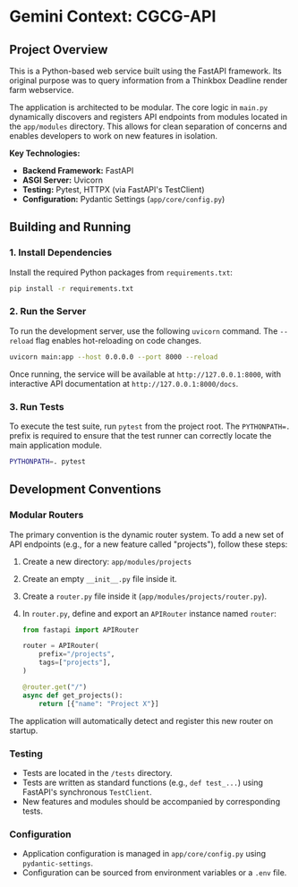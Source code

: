 # Gemini Context: CGCG-API

## Project Overview

This is a Python-based web service built using the FastAPI framework. Its original purpose was to query information from a Thinkbox Deadline render farm webservice. 

The application is architected to be modular. The core logic in `main.py` dynamically discovers and registers API endpoints from modules located in the `app/modules` directory. This allows for clean separation of concerns and enables developers to work on new features in isolation.

**Key Technologies:**

- **Backend Framework:** FastAPI
- **ASGI Server:** Uvicorn
- **Testing:** Pytest, HTTPX (via FastAPI's TestClient)
- **Configuration:** Pydantic Settings (`app/core/config.py`)

## Building and Running

### 1. Install Dependencies

Install the required Python packages from `requirements.txt`:

```bash
pip install -r requirements.txt
```

### 2. Run the Server

To run the development server, use the following `uvicorn` command. The `--reload` flag enables hot-reloading on code changes.

```bash
uvicorn main:app --host 0.0.0.0 --port 8000 --reload
```

Once running, the service will be available at `http://127.0.0.1:8000`, with interactive API documentation at `http://127.0.0.1:8000/docs`.

### 3. Run Tests

To execute the test suite, run `pytest` from the project root. The `PYTHONPATH=.` prefix is required to ensure that the test runner can correctly locate the main application module.

```bash
PYTHONPATH=. pytest
```

## Development Conventions

### Modular Routers

The primary convention is the dynamic router system. To add a new set of API endpoints (e.g., for a new feature called "projects"), follow these steps:

1.  Create a new directory: `app/modules/projects`
2.  Create an empty `__init__.py` file inside it.
3.  Create a `router.py` file inside it (`app/modules/projects/router.py`).
4.  In `router.py`, define and export an `APIRouter` instance named `router`:

    ```python
    from fastapi import APIRouter

    router = APIRouter(
        prefix="/projects",
        tags=["projects"],
    )

    @router.get("/")
    async def get_projects():
        return [{"name": "Project X"}]
    ```

The application will automatically detect and register this new router on startup.

### Testing

-   Tests are located in the `/tests` directory.
-   Tests are written as standard functions (e.g., `def test_...`) using FastAPI's synchronous `TestClient`.
-   New features and modules should be accompanied by corresponding tests.

### Configuration

-   Application configuration is managed in `app/core/config.py` using `pydantic-settings`.
-   Configuration can be sourced from environment variables or a `.env` file.
